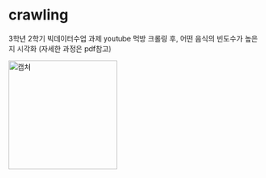 # crawling
3학년 2학기 빅데이터수업 과제
youtube 먹방 크롤링 후, 어떤 음식의 빈도수가 높은지 시각화
(자세한 과정은 pdf참고)

<img width="214" alt="캡처" src="https://user-images.githubusercontent.com/57060127/76674502-891c1a00-65f3-11ea-9062-1f7cc7cc43d2.PNG">
